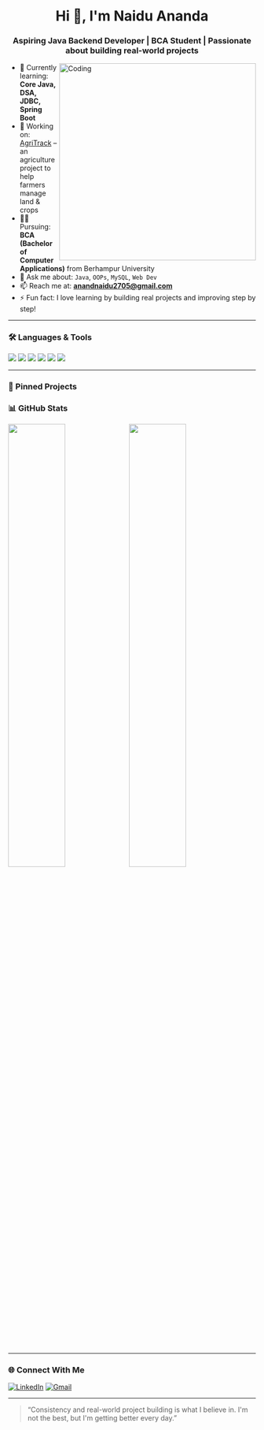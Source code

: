 <h1 align="center">Hi 👋, I'm Naidu Ananda</h1>
<h3 align="center">Aspiring Java Backend Developer | BCA Student | Passionate about building real-world projects</h3>

<img align="right" alt="Coding" width="400" src="https://cdn.dribbble.com/users/1059583/screenshots/4171367/coding-freak.gif" />

- 🌱 Currently learning: **Core Java, DSA, JDBC, Spring Boot**
- 🔭 Working on: [AgriTrack](https://github.com/anand-8/AgriTrack) – an agriculture project to help farmers manage land & crops
- 👨‍🎓 Pursuing: **BCA (Bachelor of Computer Applications)** from Berhampur University
- 💬 Ask me about: `Java`, `OOPs`, `MySQL`, `Web Dev`
- 📫 Reach me at: **anandnaidu2705@gmail.com**
- ⚡ Fun fact: I love learning by building real projects and improving step by step!

---

### 🛠️ Languages & Tools
<p align="left">
  <img src="https://img.shields.io/badge/Java-ED8B00?style=for-the-badge&logo=java&logoColor=white"/>
  <img src="https://img.shields.io/badge/MySQL-005C84?style=for-the-badge&logo=mysql&logoColor=white"/>
  <img src="https://img.shields.io/badge/GitHub-181717?style=for-the-badge&logo=github&logoColor=white"/>
  <img src="https://img.shields.io/badge/HTML-E34F26?style=for-the-badge&logo=html5&logoColor=white"/>
  <img src="https://img.shields.io/badge/CSS-1572B6?style=for-the-badge&logo=css3&logoColor=white"/>
  <img src="https://img.shields.io/badge/JavaScript-F7DF1E?style=for-the-badge&logo=javascript&logoColor=black"/>
</p>

---

### 📌 Pinned Projects



### 📊 GitHub Stats

<p align="left">
  <img width="48%" src="https://github-readme-stats.vercel.app/api?username=anand-8&show_icons=true&theme=radical" />
  <img width="48%" src="https://github-readme-streak-stats.herokuapp.com/?user=anand-8&theme=radical" />
</p>

---

### 🌐 Connect With Me

[![LinkedIn](https://img.shields.io/badge/LinkedIn-blue?style=flat-square&logo=linkedin&logoColor=white)](https://www.linkedin.com/in/anand-naidu-260542283/)
[![Gmail](https://img.shields.io/badge/Gmail-D14836?style=flat-square&logo=gmail&logoColor=white)](mailto:anandnaidu@gmail.com)

---

> “Consistency and real-world project building is what I believe in. I'm not the best, but I'm getting better every day.”

